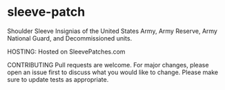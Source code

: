 # sleeve-patch
Shoulder Sleeve Insignias of the United States Army, Army Reserve, Army National Guard, and Decommissioned units.

HOSTING:
Hosted on SleevePatches.com

CONTRIBUTING
Pull requests are welcome. For major changes, please open an issue first to discuss what you would like to change.
Please make sure to update tests as appropriate.
